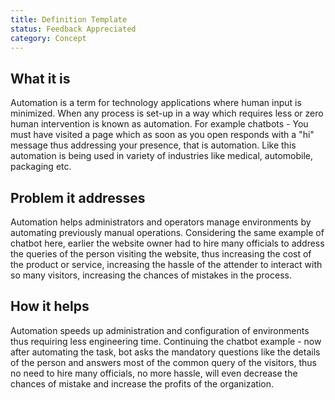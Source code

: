 ```yaml
---
title: Definition Template
status: Feedback Appreciated
category: Concept
---
```


## What it is

Automation is a term for technology applications where human input is minimized.
When any process is set-up in a way which requires less or zero human intervention is known as automation.
For example chatbots - You must have visited a page which as soon as you open responds with a "hi" message thus addressing your presence, that is automation. Like this automation is being used in variety of industries like medical, automobile, packaging etc.

## Problem it addresses 

Automation helps administrators and operators manage environments by automating previously manual operations.
Considering the same example of chatbot here, earlier the website owner had to hire many officials to address the queries of the person visiting the website, thus increasing the cost of the product or service, increasing the hassle of the attender to interact with so many visitors, increasing the chances of mistakes in the process.

## How it helps

Automation speeds up administration and configuration of environments thus requiring less engineering time.
Continuing the chatbot example - now after automating the task, bot asks the mandatory questions like the details of the person and answers most of the common query of the visitors, thus no need to hire many officials, no more hassle, will even decrease the chances of mistake and increase the profits of the organization.

